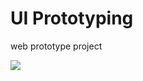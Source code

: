 # UI Prototyping

web prototype project

[![](https://mermaid.ink/img/eyJjb2RlIjoiZ3JhcGggVEQ7XG4gICAgSG9tZXBhZ2UtLT5BcnRpY2xlQS0tPkhvbWVwYWdlO1xuICAgIEhvbWVwYWdlLS0-QXJ0aWNsZUItLT5Ib21lcGFnZTtcbiAgICBIb21lcGFnZS0tPkFydGljbGVDLS0-SG9tZXBhZ2U7XG4gICAgSG9tZXBhZ2UtLT5BcnRpY2xlRC0tPkhvbWVwYWdlOyIsIm1lcm1haWQiOnsidGhlbWUiOiJkZWZhdWx0In0sInVwZGF0ZUVkaXRvciI6ZmFsc2V9)](https://mermaid-js.github.io/mermaid-live-editor/#/edit/eyJjb2RlIjoiZ3JhcGggVEQ7XG4gICAgSG9tZXBhZ2UtLT5BcnRpY2xlQS0tPkhvbWVwYWdlO1xuICAgIEhvbWVwYWdlLS0-QXJ0aWNsZUItLT5Ib21lcGFnZTtcbiAgICBIb21lcGFnZS0tPkFydGljbGVDLS0-SG9tZXBhZ2U7XG4gICAgSG9tZXBhZ2UtLT5BcnRpY2xlRC0tPkhvbWVwYWdlOyIsIm1lcm1haWQiOnsidGhlbWUiOiJkZWZhdWx0In0sInVwZGF0ZUVkaXRvciI6ZmFsc2V9)
